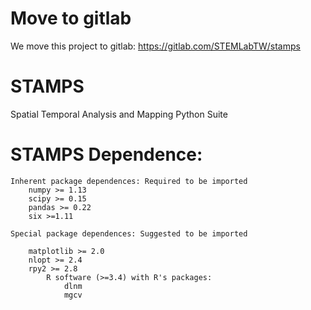 # Move to gitlab
We move this project to gitlab: 
https://gitlab.com/STEMLabTW/stamps

# STAMPS
Spatial Temporal Analysis and Mapping Python Suite

# STAMPS Dependence:
    Inherent package dependences: Required to be imported
        numpy >= 1.13
        scipy >= 0.15
        pandas >= 0.22
        six >=1.11

    Special package dependences: Suggested to be imported

        matplotlib >= 2.0
        nlopt >= 2.4
        rpy2 >= 2.8
            R software (>=3.4) with R's packages:
                dlnm
                mgcv
